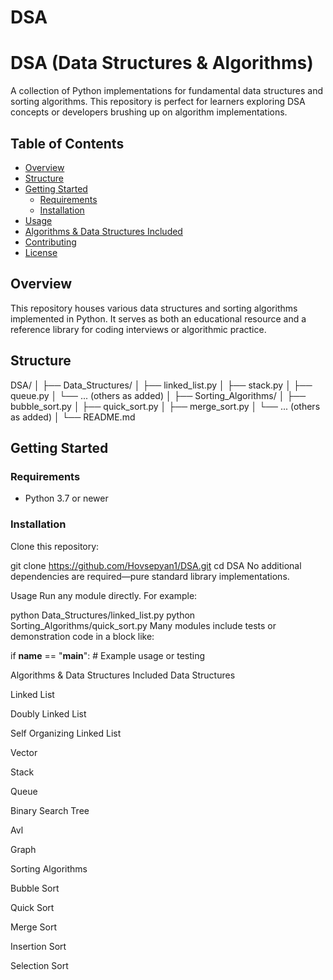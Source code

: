 # DSA
# DSA (Data Structures & Algorithms)

A collection of Python implementations for fundamental data structures and sorting algorithms. This repository is perfect for learners exploring DSA concepts or developers brushing up on algorithm implementations.

##  Table of Contents

- [Overview](#overview)  
- [Structure](#structure)  
- [Getting Started](#getting-started)  
  - [Requirements](#requirements)  
  - [Installation](#installation)  
- [Usage](#usage)  
- [Algorithms & Data Structures Included](#algorithms--data-structures-included)  
- [Contributing](#contributing)  
- [License](#license)

## Overview

This repository houses various data structures and sorting algorithms implemented in Python. It serves as both an educational resource and a reference library for coding interviews or algorithmic practice.

## Structure

DSA/
│
├── Data_Structures/
│ ├── linked_list.py
│ ├── stack.py
│ ├── queue.py
│ └── ... (others as added)
│
├── Sorting_Algorithms/
│ ├── bubble_sort.py
│ ├── quick_sort.py
│ ├── merge_sort.py
│ └── ... (others as added)
│
└── README.md


## Getting Started

### Requirements

- Python 3.7 or newer

### Installation

Clone this repository:

git clone https://github.com/Hovsepyan1/DSA.git
cd DSA
No additional dependencies are required—pure standard library implementations.

Usage
Run any module directly. For example:

python Data_Structures/linked_list.py
python Sorting_Algorithms/quick_sort.py
Many modules include tests or demonstration code in a block like:


if __name__ == "__main__":
    # Example usage or testing

Algorithms & Data Structures Included
Data Structures

Linked List

Doubly Linked List

Self Organizing Linked List

Vector

Stack

Queue

Binary Search Tree

Avl

Graph


Sorting Algorithms

Bubble Sort

Quick Sort

Merge Sort

Insertion Sort

Selection Sort



